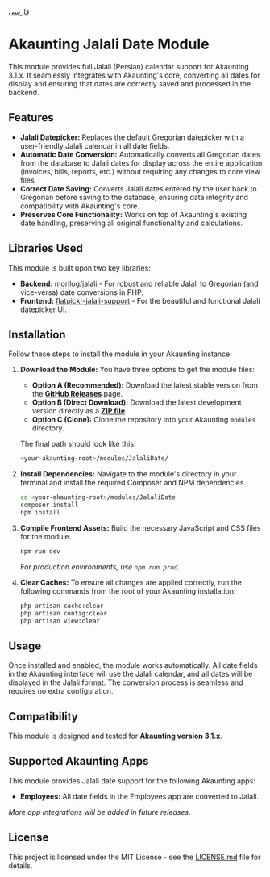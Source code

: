 [فارسی](README.md)

# Akaunting Jalali Date Module

This module provides full Jalali (Persian) calendar support for Akaunting 3.1.x. It seamlessly integrates with Akaunting's core, converting all dates for display and ensuring that dates are correctly saved and processed in the backend.

## Features

- **Jalali Datepicker:** Replaces the default Gregorian datepicker with a user-friendly Jalali calendar in all date fields.
- **Automatic Date Conversion:** Automatically converts all Gregorian dates from the database to Jalali dates for display across the entire application (invoices, bills, reports, etc.) without requiring any changes to core view files.
- **Correct Date Saving:** Converts Jalali dates entered by the user back to Gregorian before saving to the database, ensuring data integrity and compatibility with Akaunting's core.
- **Preserves Core Functionality:** Works on top of Akaunting's existing date handling, preserving all original functionality and calculations.

## Libraries Used

This module is built upon two key libraries:

- **Backend:** [morilog/jalali](https://github.com/morilog/jalali) - For robust and reliable Jalali to Gregorian (and vice-versa) date conversions in PHP.
- **Frontend:** [flatpickr-jalali-support](https://www.npmjs.com/package/flatpickr-jalali-support) - For the beautiful and functional Jalali datepicker UI.

## Installation

Follow these steps to install the module in your Akaunting instance:

1.  **Download the Module:**
    You have three options to get the module files:

    - **Option A (Recommended):** Download the latest stable version from the [**GitHub Releases**](https://github.com/Abdipour/akaunting-jalali-date/releases) page.
    - **Option B (Direct Download):** Download the latest development version directly as a [**ZIP file**](https://github.com/Abdipour/akaunting-jalali-date/archive/refs/heads/main.zip).
    - **Option C (Clone):** Clone the repository into your Akaunting `modules` directory.

    The final path should look like this:

    ```bash
    <your-akaunting-root>/modules/JalaliDate/
    ```

2.  **Install Dependencies:**
    Navigate to the module's directory in your terminal and install the required Composer and NPM dependencies.

    ```bash
    cd <your-akaunting-root>/modules/JalaliDate
    composer install
    npm install
    ```

3.  **Compile Frontend Assets:**
    Build the necessary JavaScript and CSS files for the module.

    ```bash
    npm run dev
    ```

    _For production environments, use `npm run prod`._

4.  **Clear Caches:**
    To ensure all changes are applied correctly, run the following commands from the root of your Akaunting installation:
    ```bash
    php artisan cache:clear
    php artisan config:clear
    php artisan view:clear
    ```

## Usage

Once installed and enabled, the module works automatically. All date fields in the Akaunting interface will use the Jalali calendar, and all dates will be displayed in the Jalali format. The conversion process is seamless and requires no extra configuration.

## Compatibility

This module is designed and tested for **Akaunting version 3.1.x**.

## Supported Akaunting Apps

This module provides Jalali date support for the following Akaunting apps:

- **Employees:** All date fields in the Employees app are converted to Jalali.

_More app integrations will be added in future releases._

## License

This project is licensed under the MIT License - see the [LICENSE.md](LICENSE.md) file for details.
